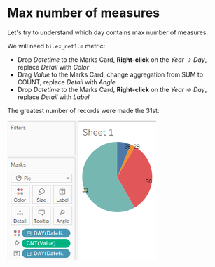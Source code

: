 # Max number of measures

Let's try to understand which day contains max number of measures.
 
 
We will need `bi.ex_net1.m` metric:

 - Drop _Datetime_ to the Marks Card, **Right-click** on the _Year -> Day_, replace _Detail_ with _Color_
 - Drag _Value_ to the Marks Card, change aggregation from SUM to COUNT, replace _Detail_ with _Angle_
 - Drop _Datetime_ to the Marks Card, **Right-click** on the _Year -> Day_, replace _Detail_ with _Label_
 
 The greatest number of records were made the 31st:
 
 ![](images/pie.png)